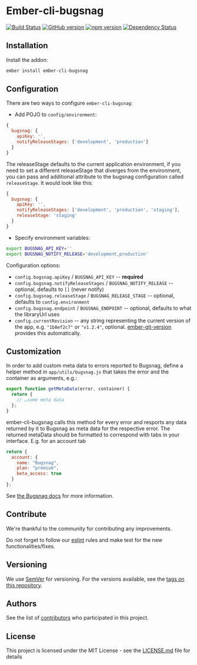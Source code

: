 # Ember-cli-bugsnag

[![Build Status](https://travis-ci.org/BBVAEngineering/ember-cli-bugsnag.svg?branch=master)](https://travis-ci.org/BBVAEngineering/ember-cli-bugsnag)
[![GitHub version](https://badge.fury.io/gh/BBVAEngineering%2Fember-cli-bugsnag.svg)](https://badge.fury.io/gh/BBVAEngineering%2Fember-cli-bugsnag)
[![npm version](https://badge.fury.io/js/ember-cli-bugsnag.svg)](https://badge.fury.io/js/ember-cli-bugsnag)
[![Dependency Status](https://david-dm.org/BBVAEngineering/ember-cli-bugsnag.svg)](https://david-dm.org/BBVAEngineering/ember-cli-bugsnag)

## Installation

Install the addon:

```sh
ember install ember-cli-bugsnag
```

## Configuration

There are two ways to configure `ember-cli-bugsnag`:

- Add POJO to `config/environment`:

```javascript
{
  bugsnag: {
    apiKey: '',
    notifyReleaseStages: ['development', 'production']
  }
}
```

The releaseStage defaults to the current application environment, if you
need to set a different releaseStage that diverges from the environment, you
can pass and additional attribute to the bugsnag configuration called
`releaseStage`. It would look like this:

```javascript
{
  bugsnag: {
    apiKey: '',
    notifyReleaseStages: ['development', 'production', 'staging'],
    releaseStage: 'staging'
  }
}
```

- Specify environment variables:

```sh
export BUGSNAG_API_KEY=''
export BUGSNAG_NOTIFY_RELEASE='development,production'
```

Configuration options:

 * `config.bugsnag.apiKey` / `BUGSNAG_API_KEY` -- **required**
 * `config.bugsnag.notifyReleaseStages` / `BUGSNAG_NOTIFY_RELEASE` -- optional, defaults to `[]` (never notify)
 * `config.bugsnag.releaseStage` / `BUGSNAG_RELEASE_STAGE` -- optional, defaults to `config.environment`
 * `config.bugsnag.endpoint` / `BUGSNAG_ENDPOINT` -- optional, defaults to what the libraryUrl uses
 * `config.currentRevision` -- any string representing the current version of the app, e.g. `"1b8ef2c7"` or `"v1.2.4"`, optional. [ember-git-version](https://github.com/rwjblue/ember-git-version) provides this automatically.

## Customization

In order to add custom meta data to errors reported to Bugsnag, define a
helper method in `app/utils/bugsnag.js` that takes the error and the container
as arguments, e.g.:

```js
export function getMetaData(error, container) {
  return {
    // …some meta data
  };
}
```

ember-cli-bugsnag calls this method for every error and resports any data
returned by it to Bugsnag as meta data for the respective error. The returned
metaData should be formatted to correspond with tabs in your interface. E.g.
for an account tab

```js
return {
  account: {
    name: "Bugsnag",
    plan: "premium",
    beta_access: true
  }
};
```

See [the Bugsnag docs](https://bugsnag.com/docs/notifiers/js#metadata) for more information.

## Contribute

We're thankful to the community for contributing any improvements.

Do not forget to follow our [eslint](https://github.com/BBVAEngineering/javascript/tree/master/eslint-config-bbva) rules and make test for the new functionalities/fixes.

## Versioning

We use [SemVer](http://semver.org/) for versioning. For the versions available, see the [tags on this repository](https://github.com/BBVAEngineering/ember-cli-bugsnag/tags).

## Authors

See the list of [contributors](https://github.com/BBVAEngineering/ember-cli-bugsnag/graphs/contributors) who participated in this project.

## License

This project is licensed under the MIT License - see the [LICENSE.md](LICENSE.md) file for details
